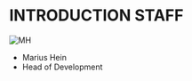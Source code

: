 <!SLIDE noprint smbullets>

# INTRODUCTION STAFF
<img id="staff" src="/image/global/_images/netways/staff/MH.jpg" alt="MH">

* Marius Hein
 * Head of Development
